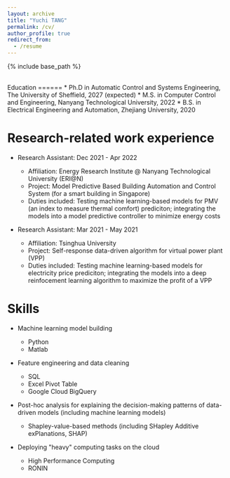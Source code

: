 ```yaml
---
layout: archive
title: "Yuchi TANG"
permalink: /cv/
author_profile: true
redirect_from:
  - /resume
---
```


{% include base_path %}

<br/>
Education
======
* Ph.D in Automatic Control and Systems Engineering, The University of Sheffield, 2027 (expected)
* M.S. in Computer Control and Engineering, Nanyang Technological University, 2022
* B.S. in Electrical Engineering and Automation, Zhejiang University, 2020

Research-related work experience
======
* Research Assistant: Dec 2021 - Apr 2022 
  * Affiliation: Energy Research Institute @ Nanyang Technological University (ERI@N) 
  * Project: Model Predictive Based Building Automation and Control System (for a smart building in Singapore) 
  * Duties included: Testing machine learning-based models for PMV (an index to measure thermal comfort) prediciton; integrating the models into a model predictive controller to minimize energy costs
    
* Research Assistant: Mar 2021 - May 2021
  * Affiliation: Tsinghua University
  * Project: Self-response data-driven algorithm for virtual power plant (VPP)
  * Duties included: Testing machine learning-based models for electricity price prediciton; integrating the models into a deep reinfocement learning algorithm to maximize the profit of a VPP

Skills
======
* Machine learning model building
  * Python
  * Matlab
    
* Feature engineering and data cleaning 
  * SQL
  * Excel Pivot Table
  * Google Cloud BigQuery
    
* Post-hoc analysis for explaining the decision-making patterns of data-driven models (including machine learning models)
  * Shapley-value-based methods (including SHapley Additive exPlanations, SHAP)
    
* Deploying "heavy" computing tasks on the cloud 
  * High Performance Computing 
  * RONIN 

<!-- 
Publications
======
  <ul>{% for post in site.publications reversed %}
    {% include archive-single-cv.html %}
  {% endfor %}</ul>
  
Talks
======
  <ul>{% for post in site.talks reversed %}
    {% include archive-single-talk-cv.html  %}
  {% endfor %}</ul>
  
Teaching
======
  <ul>{% for post in site.teaching reversed %}
    {% include archive-single-cv.html %}
  {% endfor %}</ul> 
-->
